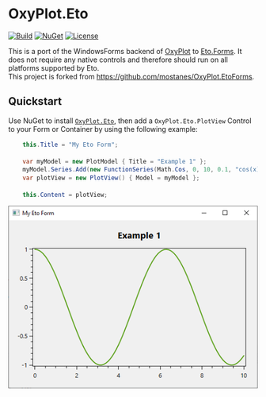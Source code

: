 # OxyPlot.Eto

[![Build](https://github.com/rafntor/OxyPlot.Eto/actions/workflows/dotnet.yml/badge.svg)](https://github.com/rafntor/OxyPlot.Eto/actions/workflows/dotnet.yml)
[![NuGet](http://img.shields.io/nuget/v/OxyPlot.Eto.svg)](https://www.nuget.org/packages/OxyPlot.Eto/)
[![License](https://img.shields.io/github/license/rafntor/OxyPlot.Eto)](LICENSE)

This is a port of the WindowsForms backend of [OxyPlot](https://github.com/oxyplot/oxyplot) to [Eto.Forms](https://github.com/picoe/Eto). It does not require any native controls and therefore should run on all platforms supported by Eto.  
This project is forked from https://github.com/mostanes/OxyPlot.EtoForms.

## Quickstart

Use NuGet to install [`OxyPlot.Eto`](https://www.nuget.org/packages/OxyPlot.Eto/), then add a `OxyPlot.Eto.PlotView` Control to your Form or Container by using the following example:  
```cs
	this.Title = "My Eto Form";

	var myModel = new PlotModel { Title = "Example 1" };
	myModel.Series.Add(new FunctionSeries(Math.Cos, 0, 10, 0.1, "cos(x)"));
	var plotView = new PlotView() { Model = myModel };

	this.Content = plotView;
```

![](./quickstart.png)  
